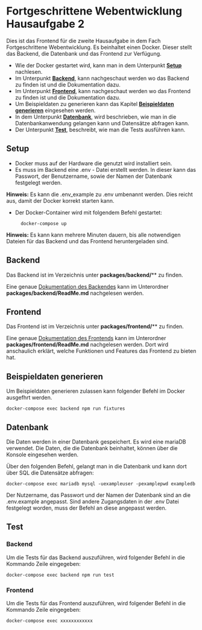 # **Fortgeschrittene Webentwicklung Hausaufgabe 2**
Dies ist das Frontend für die zweite Hausaufgabe in dem Fach Fortgeschrittene Webentwicklung. Es beinhaltet einen Docker. Dieser stellt das Backend, die Datenbank und das Frontend zur Verfügung.

- Wie der Docker gestartet wird, kann man in dem Unterpunkt **[Setup](#setup)** nachlesen.
- Im Unterpunkt **[Backend](#backend)**, kann nachgeschaut werden wo das Backend zu finden ist und die Dokumentation dazu.
- Im Unterpunkt **[Frontend](#frontend)**, kann nachgeschaut werden wo das Frontend zu finden ist und die Dokumentation dazu.
- Um Beispieldaten zu generieren kann das Kapitel **[Beispieldaten generieren](#beispieldaten-generieren)** eingesehen werden.
- In dem Unterpunkt **[Datenbank](#datenbank)**, wird beschrieben, wie man in die Datenbankanwendung gelangen kann und Datensätze abfragen kann.
- Der Unterpunkt **[Test](#test)**, beschreibt, wie man die Tests ausführen kann.

## Setup

- Docker muss auf der Hardware die genutzt wird installiert sein.
- Es muss im Backend eine .env - Datei erstellt werden. In dieser kann das Passwort, der Benutzername, sowie der Namen der Datenbank festgelegt werden.

**Hinweis:**  Es kann die .env_example zu .env umbenannt werden. Dies reicht aus, damit der Docker korrekt starten kann.

- Der Docker-Container wird mit folgendem Befehl gestartet:

		docker-compose up
		
**Hinweis:** Es kann kann mehrere Minuten dauern, bis alle notwendigen Dateien für das Backend und das Frontend heruntergeladen sind.

## Backend
Das Backend ist im Verzeichnis unter  **packages/backend/**** zu finden.

Eine genaue [Dokumentation des Backendes](packages/backend/README.md) kann im Unterordner **packages/backend/ReadMe.md** nachgelesen werden.

## Frontend
Das Frontend ist im Verzeichnis unter  **packages/frontend/**** zu finden.

Eine genaue [Dokumentation des Frontends](packages/frontend/README.md) kann im Unterordner **packages/frontend/ReadMe.md** nachgelesen werden. Dort wird anschaulich erklärt, welche Funktionen und Features das Frontend zu bieten hat.


## Beispieldaten generieren

Um Beispieldaten generieren zulassen kann folgender Befehl im Docker ausgefhrt werden.

	docker-compose exec backend npm run fixtures

  

## Datenbank

Die Daten werden in einer Datenbank gespeichert. Es wird eine mariaDB verwendet. Die Daten, die die Datenbank beinhaltet, können über die Konsole eingesehen werden.

Über den folgenden Befehl, gelangt man in die Datenbank und kann dort über SQL die Datensätze abfragen:

	docker-compose exec mariadb mysql -uexampleuser -pexamplepwd exampledb

Der Nutzername, das Passwort und der Namen der Datenbank sind an die .env.example angepasst. Sind andere Zugangsdaten in der .env Datei festgelegt worden, muss der Befehl an diese angepasst werden.

  

## Test

### Backend

Um die Tests für das Backend auszuführen, wird folgender Befehl in die Kommando Zeile eingegeben:

	docker-compose exec backend npm run test

### Frontend

Um die Tests für das Frontend auszuführen, wird folgender Befehl in die Kommando Zeile eingegeben:

	docker-compose exec xxxxxxxxxxxx

